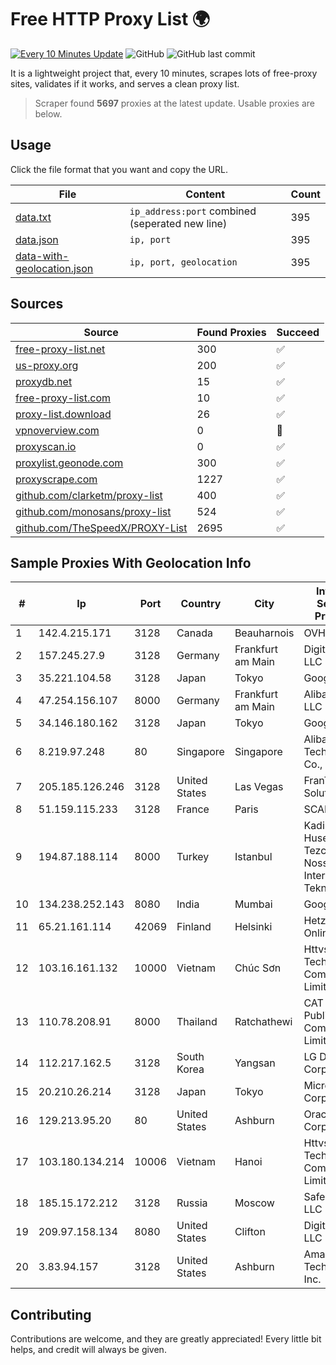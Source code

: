 
# Free HTTP Proxy List 🌍

[![Every 10 Minutes Update](https://github.com/mertguvencli/http-proxy-list/actions/workflows/main.yml/badge.svg?branch=main)](https://github.com/mertguvencli/http-proxy-list/actions/workflows/main.yml)
![GitHub](https://img.shields.io/github/license/mertguvencli/http-proxy-list)
![GitHub last commit](https://img.shields.io/github/last-commit/mertguvencli/http-proxy-list)

It is a lightweight project that, every 10 minutes, scrapes lots of free-proxy sites, validates if it works, and serves a clean proxy list.


> Scraper found **5697** proxies at the latest update. Usable proxies are below.

## Usage

Click the file format that you want and copy the URL.


|File|Content|Count|
|----|-------|-----|
|[data.txt](https://raw.githubusercontent.com/mertguvencli/http-proxy-list/main/proxy-list/data.txt)|`ip_address:port` combined (seperated new line)|395|
|[data.json](https://raw.githubusercontent.com/mertguvencli/http-proxy-list/main/proxy-list/data.json)|`ip, port`|395|
|[data-with-geolocation.json](https://raw.githubusercontent.com/mertguvencli/http-proxy-list/main/proxy-list/data-with-geolocation.json)|`ip, port, geolocation`|395|

## Sources

|Source|Found Proxies|Succeed|
|------|-------------|-------|
|[free-proxy-list.net](https://free-proxy-list.net)|300|✅|
|[us-proxy.org](https://www.us-proxy.org)|200|✅|
|[proxydb.net](http://proxydb.net)|15|✅|
|[free-proxy-list.com](https://free-proxy-list.com/?page=&port=&type%5B%5D=http&type%5B%5D=https&up_time=0&search=Search)|10|✅|
|[proxy-list.download](https://www.proxy-list.download/HTTP)|26|✅|
|[vpnoverview.com](https://vpnoverview.com/privacy/anonymous-browsing/free-proxy-servers)|0|🚫|
|[proxyscan.io](https://www.proxyscan.io)|0|✅|
|[proxylist.geonode.com](https://proxylist.geonode.com/api/proxy-list?limit=300&page=1&sort_by=lastChecked&sort_type=desc&protocols=http,https)|300|✅|
|[proxyscrape.com](https://api.proxyscrape.com/v2/?request=displayproxies&protocol=http&timeout=10000&country=all&ssl=all&anonymity=all)|1227|✅|
|[github.com/clarketm/proxy-list](https://raw.githubusercontent.com/clarketm/proxy-list/master/proxy-list-raw.txt)|400|✅|
|[github.com/monosans/proxy-list](https://raw.githubusercontent.com/monosans/proxy-list/main/proxies/http.txt)|524|✅|
|[github.com/TheSpeedX/PROXY-List](https://raw.githubusercontent.com/TheSpeedX/PROXY-List/master/http.txt)|2695|✅|


## Sample Proxies With Geolocation Info

|#|Ip|Port|Country|City|Internet Service Provider|
|-|--|----|-------|----|-------------------------|
|1|142.4.215.171|3128|Canada|Beauharnois|OVH SAS|
|2|157.245.27.9|3128|Germany|Frankfurt am Main|DigitalOcean, LLC|
|3|35.221.104.58|3128|Japan|Tokyo|Google LLC|
|4|47.254.156.107|8000|Germany|Frankfurt am Main|Alibaba.com LLC|
|5|34.146.180.162|3128|Japan|Tokyo|Google LLC|
|6|8.219.97.248|80|Singapore|Singapore|Alibaba (US) Technology Co., Ltd.|
|7|205.185.126.246|3128|United States|Las Vegas|FranTech Solutions|
|8|51.159.115.233|3128|France|Paris|SCALEWAY|
|9|194.87.188.114|8000|Turkey|Istanbul|Kadir Huseyin Tezcan Nosspeed Internet Teknolojileri|
|10|134.238.252.143|8080|India|Mumbai|Google LLC|
|11|65.21.161.114|42069|Finland|Helsinki|Hetzner Online GmbH|
|12|103.16.161.132|10000|Vietnam|Chúc Sơn|Httvserver Technology Company Limited|
|13|110.78.208.91|8000|Thailand|Ratchathewi|CAT Telecom Public Company Limited|
|14|112.217.162.5|3128|South Korea|Yangsan|LG DACOM Corporation|
|15|20.210.26.214|3128|Japan|Tokyo|Microsoft Corporation|
|16|129.213.95.20|80|United States|Ashburn|Oracle Corporation|
|17|103.180.134.214|10006|Vietnam|Hanoi|Httvserver Technology Company Limited|
|18|185.15.172.212|3128|Russia|Moscow|SafeData LLC|
|19|209.97.158.134|8080|United States|Clifton|DigitalOcean, LLC|
|20|3.83.94.157|3128|United States|Ashburn|Amazon Technologies Inc.|



## Contributing

Contributions are welcome, and they are greatly appreciated! Every
little bit helps, and credit will always be given.

